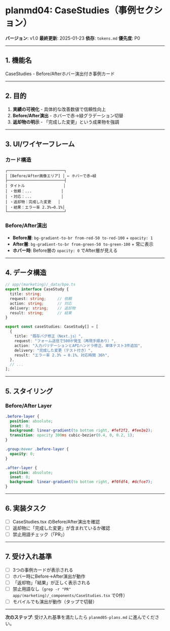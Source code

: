 # planmd04: CaseStudies（事例セクション）

**バージョン**: v1.0
**最終更新**: 2025-01-23
**依存**: `tokens.md`
**優先度**: P0

---

## 1. 機能名

CaseStudies - Before/Afterホバー演出付き事例カード

---

## 2. 目的

1. **実績の可視化** - 具体的な改善数値で信頼性向上
2. **Before/After演出** - ホバーで赤→緑グラデーション切替
3. **返却物の明示** - 「完成した変更」という成果物を強調

---

## 3. UI/ワイヤーフレーム

### カード構造
```
┌─────────────────────────┐
│ [Before/After画像エリア] │ ← ホバーで赤→緑
├─────────────────────────┤
│ タイトル                 │
│ ・依頼：...             │
│ ・対応：...             │
│ ・返却物：完成した変更   │
│ ・結果：エラー率 2.3%→0.1%│
└─────────────────────────┘
```

### Before/After演出
- **Before層**: `bg-gradient-to-br from-red-50 to-red-100` + `opacity: 1`
- **After層**: `bg-gradient-to-br from-green-50 to-green-100` + 常に表示
- **ホバー時**: Before層の `opacity: 0` でAfter層が見える

---

## 4. データ構造

```typescript
// app/(marketing)/_data/bpo.ts
export interface CaseStudy {
  title: string;
  request: string;     // 依頼
  action: string;      // 対応
  delivery: string;    // 返却物
  result: string;      // 結果
}

export const caseStudies: CaseStudy[] = [
  {
    title: "既存バグ修正（Next.js）",
    request: "フォーム送信で500が発生（再現手順あり）",
    action: "入力バリデーションとAPIハンドラ修正、単体テスト3件追加",
    delivery: "完成した変更（テスト付き）",
    result: "エラー率 2.3% → 0.1%、対応時間 36h",
  },
  // ...
];
```

---

## 5. スタイリング

### Before/After Layer
```css
.before-layer {
  position: absolute;
  inset: 0;
  background: linear-gradient(to bottom right, #fef2f2, #fee2e2);
  transition: opacity 300ms cubic-bezier(0.4, 0, 0.2, 1);
}

.group:hover .before-layer {
  opacity: 0;
}

.after-layer {
  position: absolute;
  inset: 0;
  background: linear-gradient(to bottom right, #f0fdf4, #dcfce7);
}
```

---

## 6. 実装タスク

- [ ] CaseStudies.tsx のBefore/After演出を確認
- [ ] 返却物に「完成した変更」が含まれているか確認
- [ ] 禁止用語チェック（「PR」）

---

## 7. 受け入れ基準

- [ ] 3つの事例カードが表示される
- [ ] ホバー時にBefore→After演出が動作
- [ ] 「返却物」「結果」が正しく表示される
- [ ] 禁止用語なし（`grep -r "PR" app/(marketing)/_components/CaseStudies.tsx` で0件）
- [ ] モバイルでも演出が動作（タップで切替）

---

**次のステップ**: 受け入れ基準を満たしたら `planmd05-plans.md` に進んでください。

